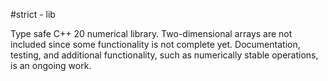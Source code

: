 #strict - lib

Type safe C++ 20 numerical library. Two-dimensional arrays are not included since
some functionality is not complete yet. Documentation, testing, and additional
functionality, such as numerically stable operations, is an ongoing work.
